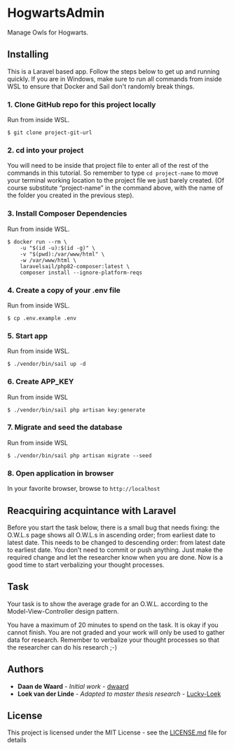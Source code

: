 # HogwartsAdmin

Manage Owls for Hogwarts.

## Installing

This is a Laravel based app. Follow the steps below to get up and running quickly. If you are in Windows, make sure to
run all commands from inside WSL to ensure that Docker and Sail don't randomly break things.

### 1. Clone GitHub repo for this project locally
Run from inside WSL.

```shell script
$ git clone project-git-url
```

### 2. cd into your project
You will need to be inside that project file to enter all of the rest of the commands in this tutorial. So remember to
type `cd project-name` to move your terminal working location to the project file we just barely created. (Of course
substitute “project-name” in the command above, with the name of the folder you created in the previous step).

### 3. Install Composer Dependencies
Run from inside WSL.

```shell script
$ docker run --rm \
    -u "$(id -u):$(id -g)" \
    -v "$(pwd):/var/www/html" \
    -w /var/www/html \
    laravelsail/php82-composer:latest \
    composer install --ignore-platform-reqs
```

### 4. Create a copy of your .env file
Run from inside WSL.

```shell script
$ cp .env.example .env
```

### 5. Start app
Run from inside WSL.

``` shell script
$ ./vendor/bin/sail up -d
```

### 6. Create APP_KEY
Run from inside WSL

``` shell script
$ ./vendor/bin/sail php artisan key:generate
```

### 7. Migrate and seed the database
Run from inside WSL

``` shell script
$ ./vendor/bin/sail php artisan migrate --seed
```

### 8. Open application in browser

In your favorite browser, browse to `http://localhost`

## Reacquiring acquintance with Laravel

Before you start the task below, there is a small bug that needs fixing: the O.W.L.s page shows all O.W.L.s in
ascending order; from earliest date to latest date. This needs to be changed to descending order: from latest date to
earliest date. You don't need to commit or push anything. Just make the required change and let the researcher know
when you are done. Now is a good time to start verbalizing your thought processes.

## Task

Your task is to show the average grade for an O.W.L. according to the Model-View-Controller design pattern.

You have a maximum of 20 minutes to spend on the task. It is okay if you cannot finish. You are not graded and your work
will only be used to gather data for research. Remember to verbalize your thought processes so that the researcher can
do his research ;-)

## Authors

* **Daan de Waard** - *Initial work* - [dwaard](https://github.com/dwaard)
* **Loek van der Linde** - *Adapted to master thesis research* - [Lucky-Loek](https://github.com/Lucky-Loek)

## License

This project is licensed under the MIT License - see the [LICENSE.md](LICENSE.md) file for details
